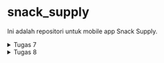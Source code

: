 # snack_supply

Ini adalah repositori untuk mobile app Snack Supply.

<details>
<summary>Tugas 7</summary>

* Apa perbedaan utama antara stateless dan stateful widget dalam konteks pengembangan aplikasi Flutter?

    - StatelessWidget :
        1. widget yang tidak memiliki data yang berubah atau bersifat immutable
        2. lebih efisien karena Flutter tidak mempertahankan statusnya
        3. tidak ada state internal yang berubah

    - StatefulWidget :
        1. widget yang memiliki data yang berubah atau bersifat mutable
        2. dapat merespon terhadap perubahan data atau event
        3. ada state internal yang dapat diubah yang memicu pembaruan ulang widget


* Sebutkan seluruh widget yang kamu gunakan untuk menyelesaikan tugas ini dan jelaskan fungsinya masing-masing.
    1. MyApp (StatelessWidget) = sebagai root aplikasi untuk mengkonfigurasi keseluruhan aplikasi termasuk judul, tema, halaman utama.
    2. MaterialApp (Widget) = mengatur jdul aplikasi, menghilangkan debug banner, mengatur tema app dan menentukan page utama.
    3. MyHomePage (StatelessWidget) = menampilkan page utama termasuk AppBar dan GridView
    4. AppBar (Widget) = menampilkan strip atau bar bagian atas yang menunjukan judul.
    5. GridView (Widget) = mengatur tampilan item dalam bentuk grid.
    6. Card (StatelessWidget) = mewakili tiap item dalam grid tersebut. Menampilkan ikon, teks, dan background color dari data yang diberikan.
    7. Material (Widget) = mengatur warna background untuk setiap item di dalam gridnya.
    8. InkWell (Widget) = mengatur area responsif terhadap click pada Material. Menangani action sesuai dengan event. Contoh disini adalah menampilkan Snackbar
    9. Text (Widget) = menampilkan teks dengan style dan warna.
    10. Icon (Widget) = menampilkan ikon
    11. Scaffold (Widget) = mengatur tampilan dasar app termasuk AppBar dan body.
    12. SingleChildScrollView (Widget) = mengatur tampilan scroll.
    13. Padding (Widget) = menambahkan jarak antar elemen
    14. Column (Widget) = menampilkan child secara vertikal
    15. Container (Widget) = membuat alemen persegi panjang.
    16. SnackBar (Widget) = untuk menampilkan pesan semacam notifikasi pada bagian bawah app.

* Jelaskan bagaimana cara kamu mengimplementasikan checklist di atas secara step-by-step (bukan hanya sekadar mengikuti tutorial)
    1. Install flutter menggunakan [link berikut](https://docs.flutter.dev/get-started/install/windows)
    2. membuat project dengan nama snack_supply dengan menjalankan sebagai berikut di command prompt:
    ```
        flutter create snack_supply
        cd snack_supply
    ```
    3. pada snack_supply/lib membuat file baru dengan nama menu.dart yang berisi kode berikut:
    ```
        import 'package:flutter/material.dart';

        class Item {
        final String name;
        final IconData icon;

        Item(this.name, this.icon);
        }

        class MyHomePage extends StatelessWidget {
            MyHomePage({Key? key}) : super(key: key);

            final List<Item> items = [
                Item("Lihat Item", Icons.checklist),
                Item("Tambah Item", Icons.add_circle),
                Item("Logout", Icons.logout),
            ];

            final List<Color> buttonColors = [
            Colors.red,
            Colors.green,
            Colors.blue,
            ];


            @override
            Widget build(BuildContext context) {
                return Scaffold(
                    appBar: AppBar(
                        title: const Text(
                        'Snack Supply',
                        style: const TextStyle(color: Colors.white),
                        ),
                        backgroundColor: Colors.indigo,
                    ),
                    body: SingleChildScrollView(
                        // Widget wrapper yang dapat discroll
                        child: Padding(
                        padding: const EdgeInsets.all(10.0), // Set padding dari halaman
                        child: Column(
                            // Widget untuk menampilkan children secara vertikal
                            children: <Widget>[
                            const Padding(
                                padding: EdgeInsets.only(top: 10.0, bottom: 10.0),
                                // Widget Text untuk menampilkan tulisan dengan alignment center dan style yang sesuai
                                child: Text(
                                'PBP Snack Supply', // Text yang menandakan Snack Supply
                                textAlign: TextAlign.center,
                                style: TextStyle(
                                    fontSize: 30,
                                    fontWeight: FontWeight.bold,
                                ),
                                ),
                            ),
                            // Grid layout
                            GridView.count(
                                // Container pada card kita.
                                primary: true,
                                padding: const EdgeInsets.all(20),
                                crossAxisSpacing: 10,
                                mainAxisSpacing: 10,
                                crossAxisCount: 3,
                                shrinkWrap: true,
                                children: items.asMap().entries.map((entry) {
                                // Iterasi untuk setiap item
                                final int idx = entry.key;
                                final Item item = entry.value;
                                return Card(item, idx);
                                }).toList(),
                            ),
                            ],
                        ),
                        ),
                    ),
                );
            }
        }

        final List<Color> buttonColors = [
            Colors.red,
            Colors.green,
            Colors.blue,
            ];

        class Card extends StatelessWidget {
        final Item item;
        final int colorIdx;

        const Card(this.item, this.colorIdx, {super.key}); // Constructor

        @override
        Widget build(BuildContext context) {
            return Material(
            color: buttonColors[colorIdx],
            child: InkWell(
                // Area responsive terhadap sentuhan
                onTap: () {
                // Memunculkan SnackBar ketika diklik
                ScaffoldMessenger.of(context)
                    ..hideCurrentSnackBar()
                    ..showSnackBar(SnackBar(
                        content: Text("Kamu telah menekan tombol ${item.name}!")));
                },
                child: Container(
                // Container untuk menyimpan Icon dan Text
                padding: const EdgeInsets.all(8),
                child: Center(
                    child: Column(
                    mainAxisAlignment: MainAxisAlignment.center,
                    children: [
                        Icon(
                        item.icon,
                        color: Colors.white,
                        size: 30.0,
                        ),
                        const Padding(padding: EdgeInsets.all(3)),
                        Text(
                        item.name,
                        textAlign: TextAlign.center,
                        style: const TextStyle(color: Colors.white),
                        ),
                    ],
                    ),
                ),
                ),
            ),
            );
        }
        }
    ```
    4. mengganti kode yang bernama main.dart di dalam folder yang sama dengan kode berikut:
    ```
        import 'package:flutter/material.dart';
        import 'package:snack_supply/menu.dart';

        void main() {
        runApp(const MyApp());
        }

        class MyApp extends StatelessWidget {
        const MyApp({super.key});

        // This widget is the root of your application.
        @override
        Widget build(BuildContext context) {
            return MaterialApp(
            title: 'Snack Supply',
            debugShowCheckedModeBanner: false,
            theme: ThemeData(
                colorScheme: ColorScheme.fromSeed(seedColor: Colors.indigo),
                useMaterial3: true,
            ),
            home: MyHomePage(),
            );
        }
        }
    ```
    5. Hubungkan smartphone dengan PC menggunakan kabel data, kemudian run sebagai berikut pada command prompt :
    ```
        flutter run
    ```
</details>

<details>
<summary>Tugas 8</summary>

* Jelaskan perbedaan antara Navigator.push() dan Navigator.pushReplacement(), disertai dengan contoh mengenai penggunaan kedua metode tersebut yang tepat! <br>
    - Navigator.push() = menambahkan halaman baru ke stack navigation sehingga user dapat kembali ke halaman sebelumnya dengan menggunakan back.
    - Navigator.pushReplacement() = mengganti halaman pada stack teratas dengan halaman baru tersebut sehingga halaman sebelumnya terhapus dari stack dan tidak dapat kembali ke halaman sebelumnya.
<br>

* Jelaskan masing-masing layout widget pada Flutter dan konteks penggunaannya masing-masing! <br>
    1. Container = mengatur properti seperti margin, warna background, padding, dll.
    2. Row & Column = menata widget secara horizontal untuk row dan vertikal untuk column.
    3. ListView = menampilkan list item secara terurut.
    4. Stack = digunakan untuk penumpukan widget.
    5. Expanded & Flexible = memberikan widget ukuran yang flexible dalam tata letak seperti row atau column.
    6. GridView = menampilkan daftar item dalam susunan kolom dan baris.
    7. Sizedbox = mengatur ukuran elemen dalam tata letak yang ada.
    8. Card = membuat tampilan seperti kartu biasa untuk daftar item.
<br>

* Sebutkan apa saja elemen input pada form yang kamu pakai pada tugas kali ini dan jelaskan mengapa kamu menggunakan elemen input tersebut! <br>
Saya menggunakan TextFormFirld untuk input nama, harga, dan deskripsi karena paling pas untuk menerima input bentuk teks.
<br>

* Bagaimana penerapan clean architecture pada aplikasi Flutter? <br>
Clean Architecture = pendekatan pengembangan software yang menekankan pemisahan konsep dan tanggung jawab dalam arsitektur aplikasi. Penerapannya menggunakan berbagai lapisan untuk meningkaykan fleksibilitas, pemeliharaan, dan uji coba dari aplikasi. 
Komponen-komponennya adalah:
    1. Entitas = representasi data bisnis yang implementasinya tidak bergantung pada platform.
    2. Use Cases (Interactors) = representasi aturan bisnis spesifik dan operasi yang dapat dilakukan pada entitas.
    3. Interface Pengguna (UI) = menangani interaksi dengan user, biasa berisi widget Flutter dan logika presentasi.
    4. Model Presentasi = mengelola state UI untuk memisahkan tugas presentasi.
    5. Aplikasi = bagian terluar yang mengandung detail implementasi, konfigurasi database, implement repository, dan framework UI.
<br>

* Jelaskan bagaimana cara kamu mengimplementasikan checklist di atas secara step-by-step! (bukan hanya sekadar mengikuti tutorial) <br>
    1. Pertama-tama, membuat folder screens dan widgets dalam folder snack_supply/lib. kemudian memindahkan menu.dart ke dalam folder tersebut serta membuat file baru dengan nama snacklist_form.dart. Selain itu membuat folder widgets, kemudian membuat file baru bernama snack_card.dart dan left_drawer.dart.
    2. Mengganti kode pada menu.dart menjadi sebagai berikut:
    ```
        import 'package:flutter/material.dart';
        import 'package:snack_supply/screens/snacklist_form.dart';
        import 'package:snack_supply/widgets/left_drawer.dart';
        import 'package:snack_supply/widgets/snack_card.dart';

        class MyHomePage extends StatelessWidget {
            MyHomePage({Key? key}) : super(key: key);

            final List<Item> items = [
                Item("Lihat Item", Icons.checklist),
                Item("Tambah Item", Icons.add_circle),
                Item("Logout", Icons.logout),
            ];

            @override
            Widget build(BuildContext context) {
                return Scaffold(
                    appBar: AppBar(
                        title: const Text(
                        'Snack Supply',
                        style: const TextStyle(color: Colors.white),
                        ),
                        backgroundColor: Colors.indigo,
                        foregroundColor: Colors.white,
                    ),
                        // Masukkan drawer sebagai parameter nilai drawer dari widget Scaffold
                    drawer: const LeftDrawer(),
                    body: SingleChildScrollView(
                        // Widget wrapper yang dapat discroll
                        child: Padding(
                        padding: const EdgeInsets.all(10.0), // Set padding dari halaman
                        child: Column(
                            // Widget untuk menampilkan children secara vertikal
                            children: <Widget>[
                            const Padding(
                                padding: EdgeInsets.only(top: 10.0, bottom: 10.0),
                                // Widget Text untuk menampilkan tulisan dengan alignment center dan style yang sesuai
                                child: Text(
                                'PBP Snack Supply', // Text
                                textAlign: TextAlign.center,
                                style: TextStyle(
                                    fontSize: 30,
                                    fontWeight: FontWeight.bold,
                                ),
                                ),
                            ),
                            // Grid layout
                            GridView.count(
                                // Container pada card kita.
                                primary: true,
                                padding: const EdgeInsets.all(20),
                                crossAxisSpacing: 10,
                                mainAxisSpacing: 10,
                                crossAxisCount: 3,
                                shrinkWrap: true,
                                children: items.asMap().entries.map((entry) {
                                // Iterasi untuk setiap item
                                final int idx = entry.key;
                                final Item item = entry.value;
                                return SnackCard(item, idx);
                                }).toList(),
                            ),
                            ],
                        ),
                        ),
                    ),
                    );
            }
        }
    ```
    ditambahkan ```drawer: const LeftDrawer(),``` dan memindahkan Class Item, List Color, dan SnackCard ke file snack_card.dart.<br>
    3. Maka snack_card berisi sebagai berikut:
    ```
        import 'package:flutter/material.dart';
        import 'package:snack_supply/widgets/left_drawer.dart';
        import 'package:snack_supply/screens/menu.dart';
        import 'package:snack_supply/screens/snacklist_form.dart';

        class Item {
        final String name;
        final IconData icon;

        Item(this.name, this.icon);
        }

        final List<Color> buttonColors = [
            Colors.red,
            Colors.green,
            Colors.blue,
            ];

        class SnackCard extends StatelessWidget {
        final Item item;
        final int colorIdx;

        const SnackCard(this.item, this.colorIdx, {super.key}); // Constructor

        @override
        Widget build(BuildContext context) {
            return Material(
            color: buttonColors[colorIdx],
            child: InkWell(
                // Area responsive terhadap sentuhan
                onTap: () {
                // Memunculkan SnackBar ketika diklik
                ScaffoldMessenger.of(context)
                    ..hideCurrentSnackBar()
                    ..showSnackBar(SnackBar(
                        content: Text("Kamu telah menekan tombol ${item.name}!")));

                // Navigate ke route yang sesuai (tergantung jenis tombol)
                if (item.name == "Tambah Item") {
                    // Navigator.push untuk melakukan navigasi ke MaterialPageRoute yang mencakup SnackFormPage.
                    Navigator.of(context).push(MaterialPageRoute(builder: (context) => SnackFormPage()));
                }
                },
                child: Container(
                // Container untuk menyimpan Icon dan Text
                padding: const EdgeInsets.all(8),
                child: Center(
                    child: Column(
                    mainAxisAlignment: MainAxisAlignment.center,
                    children: [
                        Icon(
                        item.icon,
                        color: Colors.white,
                        size: 30.0,
                        ),
                        const Padding(padding: EdgeInsets.all(3)),
                        Text(
                        item.name,
                        textAlign: TextAlign.center,
                        style: const TextStyle(color: Colors.white),
                        ),
                    ],
                    ),
                ),
                ),
            ),
            );
        }
        }
    ```
    menambahkan if, sehingga saat tombol tambah item ditekan akan melakukan navigasi ke MaterialPageRoute yang mencakup SnackFormPage menggunakan Navigator.push. <br>
    4. Kemudian isi snacklist_form.dart dengan kode berikut:
    ```
        import 'package:flutter/material.dart';
        import 'package:snack_supply/widgets/left_drawer.dart';

        class SnackFormPage extends StatefulWidget {
            const SnackFormPage({super.key});

            @override
            State<SnackFormPage> createState() => _SnackFormPageState();
        }

        class _SnackFormPageState extends State<SnackFormPage> {
            final _formKey = GlobalKey<FormState>();
            String _name = "";
            int _price = 0;
            String _description = "";
            @override
            Widget build(BuildContext context) {
                return Scaffold(
                appBar: AppBar(
                    title: const Center(
                    child: Text(
                        'Form Tambah Item',
                    ),
                    ),
                    backgroundColor: Colors.indigo,
                    foregroundColor: Colors.white,
                ),
                // Tambahkan drawer yang sudah dibuat di sini
                drawer: const LeftDrawer(),
                body: Form(
                    key: _formKey,
                    child: SingleChildScrollView(
                    child: Column(
                        crossAxisAlignment: CrossAxisAlignment.start,
                        children: [
                        Padding(
                            padding: const EdgeInsets.all(8.0),
                            child: TextFormField(
                            decoration: InputDecoration(
                                hintText: "Nama Snack",
                                labelText: "Nama Snack",
                                border: OutlineInputBorder(
                                borderRadius: BorderRadius.circular(5.0),
                                ),
                            ),
                            onChanged: (String? value) {
                                setState(() {
                                _name = value!;
                                });
                            },
                            validator: (String? value) {
                                if (value == null || value.isEmpty) {
                                return "Nama tidak boleh kosong!";
                                }
                                return null;
                            },
                            ),
                        ),
                        Padding(
                            padding: const EdgeInsets.all(8.0),
                            child: TextFormField(
                            decoration: InputDecoration(
                                hintText: "Harga",
                                labelText: "Harga",
                                border: OutlineInputBorder(
                                borderRadius: BorderRadius.circular(5.0),
                                ),
                            ),
                            onChanged: (String? value) {
                                setState(() {
                                _price = int.parse(value!);
                                });
                            },
                            validator: (String? value) {
                                if (value == null || value.isEmpty) {
                                return "Harga tidak boleh kosong!";
                                }
                                if (int.tryParse(value) == null) {
                                return "Harga harus berupa angka!";
                                }
                                return null;
                            },
                            ),
                        ),
                        Padding(
                            padding: const EdgeInsets.all(8.0),
                            child: TextFormField(
                            decoration: InputDecoration(
                                hintText: "Deskripsi",
                                labelText: "Deskripsi",
                                border: OutlineInputBorder(
                                borderRadius: BorderRadius.circular(5.0),
                                ),
                            ),
                            onChanged: (String? value) {
                                setState(() {
                                _description = value!; 
                                });
                            },
                            validator: (String? value) {
                                if (value == null || value.isEmpty) {
                                return "Deskripsi tidak boleh kosong!";
                                }
                                return null;
                            },
                            ),
                        ),
                        Align(
                            alignment: Alignment.bottomCenter,
                            child: Padding(
                            padding: const EdgeInsets.all(8.0),
                            child: ElevatedButton(
                                style: ButtonStyle(
                                backgroundColor:
                                    MaterialStateProperty.all(Colors.indigo),
                                ),
                                onPressed: () {
                                if (_formKey.currentState!.validate()) {
                                    showDialog(
                                    context: context,
                                    builder: (context) {
                                        return AlertDialog(
                                        title: const Text('Snack berhasil tersimpan'),
                                        content: SingleChildScrollView(
                                            child: Column(
                                            crossAxisAlignment:
                                                CrossAxisAlignment.start,
                                            children: [
                                                Text('Nama: $_name'),
                                                Text('Price: $_price'),
                                                Text('Description: $_description')
                                            ],
                                            ),
                                        ),
                                        actions: [
                                            TextButton(
                                            child: const Text('OK'),
                                            onPressed: () {
                                                Navigator.pop(context);
                                            },
                                            ),
                                        ],
                                        );
                                    },
                                    );
                                    _formKey.currentState!.reset();
                                }
                                },
                                child: const Text(
                                "Save",
                                style: TextStyle(color: Colors.white),
                                ),
                            ),
                            ),
                        ),
                        ]
                    )
                    ),
                ),
                );
            }
        }
    ```  
    ini merupakan tampilan dari page Form saat menekan tombol tambah Item. Terdapat left drawer juga. Menggunakan TextFormField untuk menerima input. Menggunakan padding untuk mengatur tampilan setiap input. Jika form nya sesuai ketentuan (terisi, bukan angka untuk price), maka akan memunculkan dialog box menggunakan showDialog() yang berisi nama, price, dan description. Selain itu textField langsung di-clear kan. Jika belum tepat input-nya maka akan muncul validator. <br>
    5. Terakhir, mengisi left_drawer.dart dengan kode berikut:
    ```
        import 'package:flutter/material.dart';
        import 'package:snack_supply/screens/menu.dart';
        import 'package:snack_supply/screens/snacklist_form.dart';

        class LeftDrawer extends StatelessWidget {
        const LeftDrawer({super.key});

        @override
        Widget build(BuildContext context) {
            return Drawer(
            child: ListView(
                children: [
                const DrawerHeader(
                    decoration: BoxDecoration(
                    color: Colors.indigo,
                    ),
                    child: Column(
                    children: [
                        Text(
                        'Snack Supply',
                        textAlign: TextAlign.center,
                        style: TextStyle(
                            fontSize: 30,
                            fontWeight: FontWeight.bold,
                            color: Colors.white,
                        ),
                        ),
                        Padding(padding: EdgeInsets.all(10)),
                        Text("Catat seluruh Snack di sini!",
                            // gaya teks dengan center alignment, font ukuran 15, warna putih, dan weight biasa
                            textAlign: TextAlign.center,
                            style: TextStyle(
                            fontSize: 15,
                            fontWeight: FontWeight.normal,
                            color: Colors.white,
                            ),
                            ),
                    ],
                    ),
                ),
                // Bagian routing
                ListTile(
                    leading: const Icon(Icons.home_outlined),
                    title: const Text('Halaman Utama'),
                    // Bagian redirection ke MyHomePage
                    onTap: () {
                    Navigator.pushReplacement(
                        context,
                        MaterialPageRoute(
                            builder: (context) => MyHomePage(),
                        ));
                    },
                ),
                ListTile(
                    leading: const Icon(Icons.add_circle),
                    title: const Text('Tambah Item'),
                    // Bagian redirection ke SnackFormPage
                    onTap: () {
                    /*
                    routing ke SnackFormPage di sini,
                    setelah halaman SnackFormPage sudah dibuat.
                    */
                    Navigator.pushReplacement(
                        context, 
                        MaterialPageRoute(
                        builder: (context) => SnackFormPage(),
                        ));
                    },
                ),
                ],
            ),
            );
        }
        }
    ```  
    Terdapat Bagian routing menggunakan ListTile() yang adalah button, jika ditekan maka akan pushReplacement ke page yang diinginkan.  


</details>